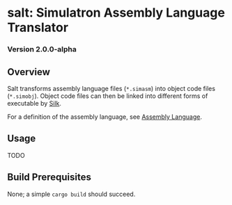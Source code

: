 # salt: Simulatron Assembly Language Translator
### Version 2.0.0-alpha

## Overview
Salt transforms assembly language files (`*.simasm`) into object code files (`*.simobj`). Object code files can then be linked into different forms of executable by [Silk](../simulatron-silk/README.md).

For a definition of the assembly language, see [Assembly Language](../Documentation/assembly-language.md).

## Usage
TODO

## Build Prerequisites
None; a simple `cargo build` should succeed.

